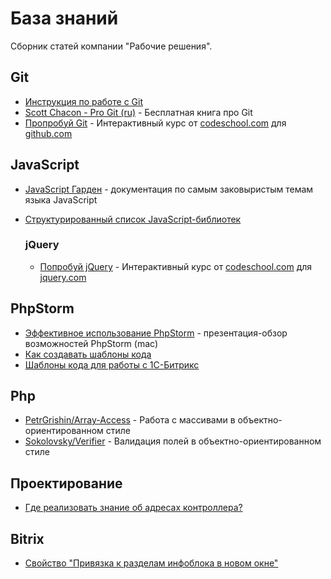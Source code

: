 База знаний
===========

Сборник статей компании "Рабочие решения". 

## Git
- [Инструкция по работе с Git](articles/git/instruction/README.md)
- [Scott Chacon - Pro Git (ru)](http://git-scm.com/book/ru) - Бесплатная книга про Git
- [Пропробуй Git](https://try.github.io) - Интерактивный курс от [codeschool.com](http://codeschool.com) для [github.com](http://github.com)

## JavaScript
- [JavaScript Гарден](http://shamansir.github.io/JavaScript-Garden/) - документация по самым заковыристым темам языка JavaScript
- [Структурированный список JavaScript-библиотек](https://github.com/sorrycc/awesome-javascript)

	### jQuery
	- [Попробуй jQuery](http://try.jquery.com/) - Интерактивный курс от [codeschool.com](http://codeschool.com) для [jquery.com](http://jquery.com)

## PhpStorm
- [Эффективное использование PhpStorm](https://docs.google.com/presentation/d/1jWt3zD64y-HjEJUDtnCJz8f7npZIE8JZ0Dj-arTS9Ks/edit#slide=id.g180ed61f7_0139) - презентация-обзор возможностей PhpStorm (mac)
- [Как создавать шаблоны кода](articles/phpstorm/how-create-templates/README.md)
- [Шаблоны кода для работы с 1С-Битрикс](articles/phpstorm/bitrix-templates.md)

## Php
- [PetrGrishin/Array-Access](https://github.com/petrgrishin/array-access) - Работа с массивами в объектно-ориентированном стиле
- [Sokolovsky/Verifier](https://github.com/sokolovsky/Verifier) - Валидация полей в объектно-ориентированном стиле

## Проектирование
- [Где реализовать знание об адресах контроллера?](http://habrahabr.ru/post/226237/)

## Bitrix
- [Свойство "Привязка к разделам инфоблока в новом окне"](articles/bitrix/property-link-to-section-information-block-in-a-new-window/README.md)
